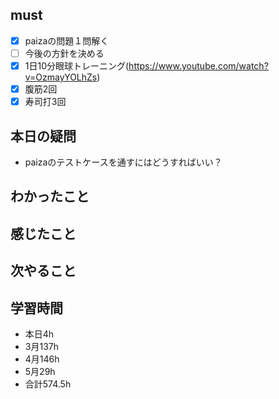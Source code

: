 

## must
- [x] paizaの問題１問解く
- [ ] 今後の方針を決める
- [x] 1日10分眼球トレーニング(https://www.youtube.com/watch?v=OzmayYOLhZs)
- [x] 腹筋2回
- [x] 寿司打3回

## 本日の疑問
- paizaのテストケースを通すにはどうすればいい？


## わかったこと




## 感じたこと




## 次やること

## 学習時間
  - 本日4h
  - 3月137h
  - 4月146h
  - 5月29h
  - 合計574.5h
